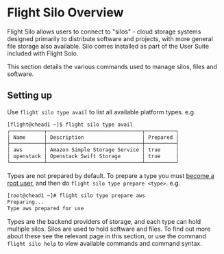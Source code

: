 # Flight Silo Overview 

Flight Silo allows users to connect to "silos" - cloud storage systems designed primarily to distribute software and projects, with more general file storage also available. Silo comes installed as part of the User Suite included with Flight Solo.

This section details the various commands used to manage silos, files and software.

## Setting up

Use `flight silo type avail` to list all available platform types. e.g.
```bash
[flight@chead1 ~]$ flight silo type avail
┌───────────┬───────────────────────────────┬──────────┐
│ Name      │ Description                   │ Prepared │
├───────────┼───────────────────────────────┼──────────┤
│ aws       │ Amazon Simple Storage Service │ true     │
│ openstack │ Openstack Swift Storage       │ true     │
└───────────┴───────────────────────────────┴──────────┘
```

Types are not prepared by default. To prepare a type you must [become a root user](../../environment-basics.md#activate-the-flight-environment), and then do `flight silo type prepare <type>`. e.g.
```bash
[root@chead1 ~]# flight silo type prepare aws
Preparing...
Type aws prepared for use
```

Types are the backend providers of storage, and each type can hold multiple silos. Silos are used to hold software and files. To find out more about these see the relevant page in this section, or use the command `flight silo help` to view available commands and command syntax.
